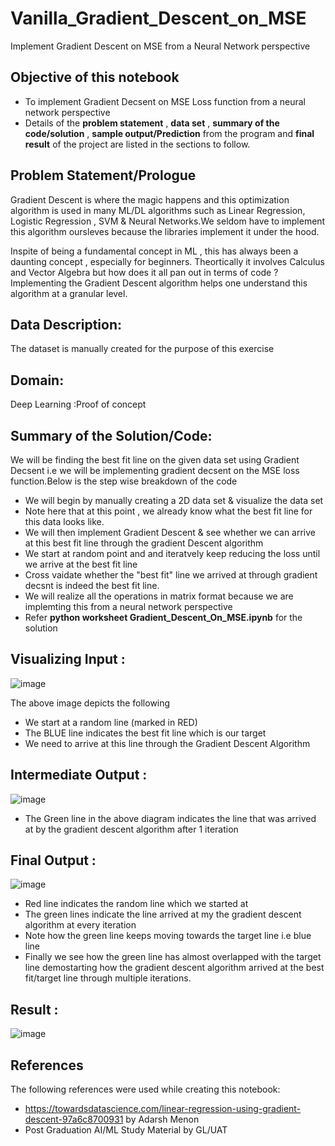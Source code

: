 # Vanilla_Gradient_Descent_on_MSE
Implement Gradient Descent on MSE from a Neural Network perspective


## Objective of this notebook
- To implement Gradient Decsent on MSE Loss function from a neural network perspective
- Details of the **problem statement**  , **data set** ,  **summary of the code/solution**  , **sample output/Prediction** from the program and **final result** of the project are listed in the sections to follow.

## Problem Statement/Prologue
Gradient Descent is where the magic happens and this optimization algorithm is used in many ML/DL algorithms such as Linear Regression, Logistic Regression , SVM & Neural Networks.We seldom have to implement this algorithm oursleves because the libraries implement it under the hood.

Inspite of being a fundamental concept in ML , this has always been a daunting concept , especially for beginners. Theortically it involves Calculus and Vector Algebra but how does it all pan out in terms of code ? Implementing the Gradient Descent algorithm helps one understand this algorithm at a granular level.

## Data Description:
The dataset is manually created for the purpose of this exercise

## Domain:
Deep Learning :Proof of concept

## Summary of the Solution/Code:
We will be finding the best fit line on the given data set using Gradient Decsent i.e we will be implementing gradient decsent on the MSE loss function.Below is the step wise breakdown of the code

- We will begin by manually creating a 2D data set & visualize the data set
- Note here that at this point , we already know what the best fit line for this data looks like.
- We will then implement Gradient Descent & see whether we can arrive at this best fit line through the gradient Descent algorithm
- We start at random point and and iteratvely keep reducing the loss until we arrive at the best fit line
- Cross vaidate whether the "best fit" line we arrived at through gradient decsnt is indeed the best fit line.
- We will realize all the operations in matrix format because we are implemting this from a neural network perspective
- Refer **python worksheet  Gradient_Descent_On_MSE.ipynb** for the solution

## Visualizing Input :

![image](https://user-images.githubusercontent.com/68383273/209479217-1954188c-72ff-49d5-b8b0-cd940459b1f0.png)


The above image depicts the following
- We start at a random line (marked in RED)
- The BLUE line indicates the best fit line which is our target
- We need to arrive at this line through the Gradient Descent Algorithm


## Intermediate Output :

![image](https://user-images.githubusercontent.com/68383273/209479268-2d0b4656-41ae-4884-a417-578393c2bd1f.png)

- The Green line in the above diagram indicates the line that was arrived at by the gradient descent algorithm after 1 iteration

## Final Output :

![image](https://user-images.githubusercontent.com/68383273/209479298-49cca43b-b162-4bea-9abb-b2b7c4052c17.png)
- Red line indicates the random line which we started at 
- The green lines indicate the line arrived at my the gradient descent algorithm at every iteration
- Note how the green line keeps moving towards the target line i.e blue line 
- Finally we see how the green line has almost overlapped with the target line demostarting how the gradient descent algorithm arrived at the best fit/target line through multiple iterations.

## Result :

![image](https://user-images.githubusercontent.com/68383273/211143706-0d2c6951-d70f-4d6e-8f72-dd21ebbb459e.png)


## References
The following references were used while creating this notebook:
- https://towardsdatascience.com/linear-regression-using-gradient-descent-97a6c8700931 by Adarsh Menon
- Post Graduation AI/ML Study Material by GL/UAT

